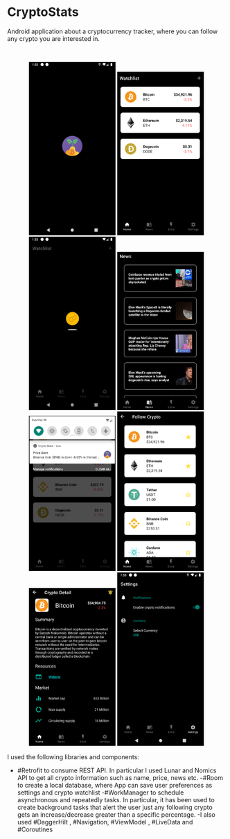 # CryptoStats

Android application about a cryptocurrency tracker, where you can follow any crypto you are interested in.

<br>
<p align="center">
  <img src="readme/screen6.png" width="200">
  <img src="readme/screen1.png" width="200">
  <img src="readme/screen8.png" width="200">
  <img src="readme/screen3.png" width="200">
  <img src="readme/screen5.png" width="200">
  <img src="readme/screen2.png" width="200">
  <img src="readme/screen4.png" width="200">
  <img src="readme/screen9.png" width="200">


</p>

I used the following libraries and components:
- #Retrofit to consume REST API. In particular I used Lunar and Nomics API to get all crypto information such as name, price, news etc. 
-#Room to create a local database, where App can save user preferences as settings and crypto watchlist
-#WorkManager to schedule asynchronous and repeatedly tasks. In particular, it has been used to create background tasks that alert the user just any following crypto gets an increase/decrease greater than a specific percentage.
-I also used #DaggerHilt , #Navigation, #ViewModel , #LiveData and #Coroutines
